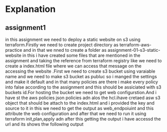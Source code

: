 # Explanation

## assignment1
in this assignment we need to deploy a static website on s3 using terraform.Firstly we need to create project directory as terraform-aws-practice and in that we nned to create a folder as assignment-01-s3-static-website in this i have created some files that are mentioned in the assignment and taking the reference from terraform registry like we need to create a index.html file where we can access that message on the accessing the website .First we need to create s3 bucket using varaiable name and we need to make s3 bucket as publuc so i manged the settings and make it default and in that many policies are there i make every policy into false according to the assignment and this should be assiciated with s3 buckets id.For hosting the bucket we need to get web configurstion.And i have st the aws policies json policies adn alos the hcl.ihave cretaed asw s3 object that should be attach to the index.html and i provided the key and source to it in this we need to get the output as web_endpoiuint and this attribute the web configuration and after that we need to run it using terraform init,plan,apply adn after this getting the output i have accessd the url and its shows thw following output
